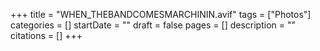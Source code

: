 +++
title = "WHEN_THEBANDCOMESMARCHININ.avif"
tags = ["Photos"]
categories = []
startDate = ""
draft = false
pages = []
description = ""
citations = []
+++
